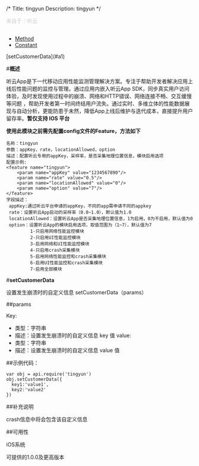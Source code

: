 /*Title: tingyunDescription: tingyun*/<p style="color: #ccc; margin-bottom: 30px;">来自于：听云</p><ul id="tab" class="clearfix">	<li class="active"><a href="#method-content">Method</a></li>	<li><a href="#const-content">Constant</a></li></ul><div id="method-content"><div class="outline">[setCustomerData](#a1)</div>#**概述** 听云App是下一代移动应用性能监测管理解决方案。专注于帮助开发者解决应用上线后性能问题的监控与管理。通过应用内嵌入听云App SDK，同步真实用户访问体验，及时发现使用过程中的崩溃、网络和HTTP错误、网络连接不畅、交互缓慢等问题 ，帮助开发者第一时间终结用户流失。通过实时、多维立体的性能数据展现与自动分析，更能防患于未然，降低App上线后维护与迭代成本，直接提升用户留存率。**暂仅支持 IOS 平台****使用此模块之前需先配置config文件的Feature，方法如下**    名称：tingyun    参数：appKey，rate，locationAllowed，option    描述：配置听云专用的appKey，采样率，是否采集地理位置信息，模块启用选项    配置示例:    <feature name="tingyun">        <param name="appKey" value="1234567890"/>        <param name="rate" value="0.5"/>        <param name="locationAllowed" value="0"/>        <param name="option" value="7"/>    </feature>    字段描述：     appKey:通过听云平台申请的appKey，不同的app需申请不同的appkey     rate：设置听云App启动的采样率（0.0~1.0），默认值为1.0     locationAllowed：设置听云App是否采集地理位置信息，1为启用，0为不启用，默认值为0     option：设置听云App的模块启用选项，取值范围为（1~7），默认值为7             1-只启用网络性能监控模块             2-只启用UI性能监控模块             3-启用网络和UI性能监控模块             4-只启用crash采集模块             5-启用网络性能监控和crash采集模块             6-启用UI性能监控和crash采集模块             7-启用全部模块#**setCustomerData**<div id="a1"></div>  设置发生崩溃时的自定义信息  setCustomerData（params）##paramsKey:* 类型：字符串* 描述：设置发生崩溃时的自定义信息 key 值value:* 类型：字符串* 描述：设置发生崩溃时的自定义信息 value 值##示例代码：    var obj = api.require('tingyun')    obj.setCustomerData({      key1:'value1',	  key2:'value2'    })##补充说明crash信息中将会包含该自定义信息##可用性iOS系统可提供的1.0.0及更高版本